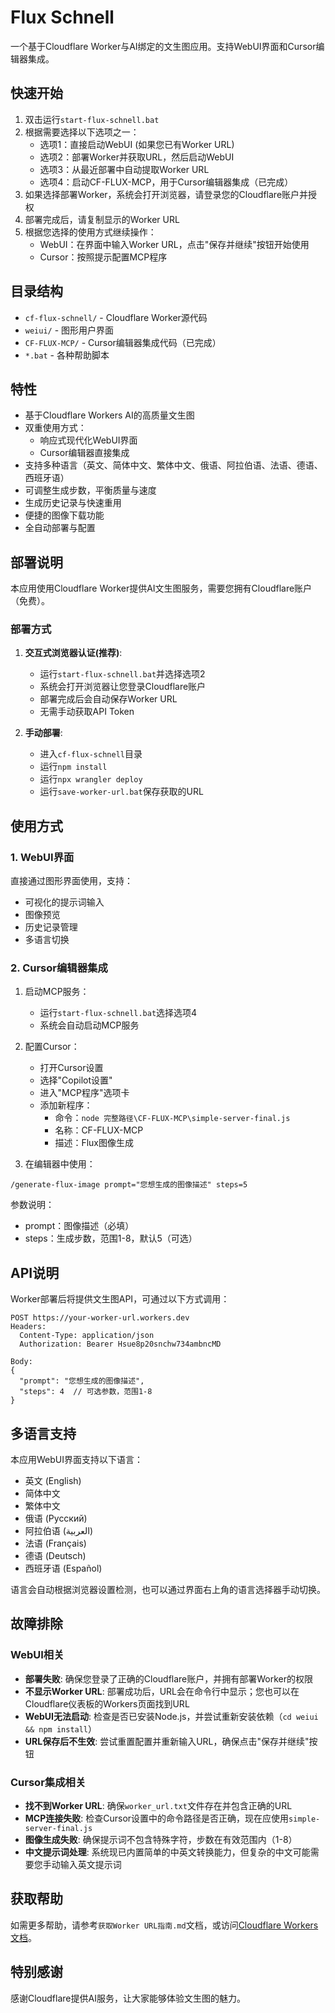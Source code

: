 # Flux Schnell

一个基于Cloudflare Worker与AI绑定的文生图应用。支持WebUI界面和Cursor编辑器集成。

## 快速开始

1. 双击运行`start-flux-schnell.bat`
2. 根据需要选择以下选项之一：
   - 选项1：直接启动WebUI (如果您已有Worker URL)
   - 选项2：部署Worker并获取URL，然后启动WebUI
   - 选项3：从最近部署中自动提取Worker URL
   - 选项4：启动CF-FLUX-MCP，用于Cursor编辑器集成（已完成）
3. 如果选择部署Worker，系统会打开浏览器，请登录您的Cloudflare账户并授权
4. 部署完成后，请复制显示的Worker URL
5. 根据您选择的使用方式继续操作：
   - WebUI：在界面中输入Worker URL，点击"保存并继续"按钮开始使用
   - Cursor：按照提示配置MCP程序

## 目录结构

- `cf-flux-schnell/` - Cloudflare Worker源代码
- `weiui/` - 图形用户界面
- `CF-FLUX-MCP/` - Cursor编辑器集成代码（已完成）
- `*.bat` - 各种帮助脚本

## 特性

- 基于Cloudflare Workers AI的高质量文生图
- 双重使用方式：
  - 响应式现代化WebUI界面
  - Cursor编辑器直接集成
- 支持多种语言（英文、简体中文、繁体中文、俄语、阿拉伯语、法语、德语、西班牙语）
- 可调整生成步数，平衡质量与速度
- 生成历史记录与快速重用
- 便捷的图像下载功能
- 全自动部署与配置

## 部署说明

本应用使用Cloudflare Worker提供AI文生图服务，需要您拥有Cloudflare账户（免费）。

### 部署方式

1. **交互式浏览器认证(推荐)**: 
   - 运行`start-flux-schnell.bat`并选择选项2
   - 系统会打开浏览器让您登录Cloudflare账户
   - 部署完成后会自动保存Worker URL
   - 无需手动获取API Token

2. **手动部署**:
   - 进入`cf-flux-schnell`目录
   - 运行`npm install`
   - 运行`npx wrangler deploy`
   - 运行`save-worker-url.bat`保存获取的URL

## 使用方式

### 1. WebUI界面

直接通过图形界面使用，支持：
- 可视化的提示词输入
- 图像预览
- 历史记录管理
- 多语言切换

### 2. Cursor编辑器集成

1. 启动MCP服务：
   - 运行`start-flux-schnell.bat`选择选项4
   - 系统会自动启动MCP服务

2. 配置Cursor：
   - 打开Cursor设置
   - 选择"Copilot设置"
   - 进入"MCP程序"选项卡
   - 添加新程序：
     - 命令：`node 完整路径\CF-FLUX-MCP\simple-server-final.js`
     - 名称：CF-FLUX-MCP
     - 描述：Flux图像生成

3. 在编辑器中使用：
```
/generate-flux-image prompt="您想生成的图像描述" steps=5
```

参数说明：
- prompt：图像描述（必填）
- steps：生成步数，范围1-8，默认5（可选）

## API说明

Worker部署后将提供文生图API，可通过以下方式调用：

```
POST https://your-worker-url.workers.dev
Headers:
  Content-Type: application/json
  Authorization: Bearer Hsue8p20snchw734ambncMD
  
Body:
{
  "prompt": "您想生成的图像描述",
  "steps": 4  // 可选参数，范围1-8
}
```

## 多语言支持

本应用WebUI界面支持以下语言：
- 英文 (English)
- 简体中文
- 繁体中文
- 俄语 (Русский)
- 阿拉伯语 (العربية)
- 法语 (Français)
- 德语 (Deutsch)
- 西班牙语 (Español)

语言会自动根据浏览器设置检测，也可以通过界面右上角的语言选择器手动切换。

## 故障排除

### WebUI相关
- **部署失败**: 确保您登录了正确的Cloudflare账户，并拥有部署Worker的权限
- **不显示Worker URL**: 部署成功后，URL会在命令行中显示；您也可以在Cloudflare仪表板的Workers页面找到URL
- **WebUI无法启动**: 检查是否已安装Node.js，并尝试重新安装依赖（`cd weiui && npm install`）
- **URL保存后不生效**: 尝试重置配置并重新输入URL，确保点击"保存并继续"按钮

### Cursor集成相关
- **找不到Worker URL**: 确保`worker_url.txt`文件存在并包含正确的URL
- **MCP连接失败**: 检查Cursor设置中的命令路径是否正确，现在应使用`simple-server-final.js`
- **图像生成失败**: 确保提示词不包含特殊字符，步数在有效范围内（1-8）
- **中文提示词处理**: 系统现已内置简单的中英文转换能力，但复杂的中文可能需要您手动输入英文提示词

## 获取帮助

如需更多帮助，请参考`获取Worker URL指南.md`文档，或访问[Cloudflare Workers文档](https://developers.cloudflare.com/workers/)。

## 特别感谢

感谢Cloudflare提供AI服务，让大家能够体验文生图的魅力。 